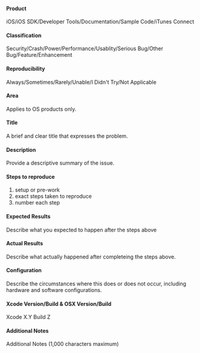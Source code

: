 
#### Product
iOS/iOS SDK/Developer Tools/Documentation/Sample Code/iTunes Connect

#### Classification
Security/Crash/Power/Performance/Usablity/Serious Bug/Other Bug/Feature/Enhancement

#### Reproducibility
Always/Sometimes/Rarely/Unable/I Didn't Try/Not Applicable

#### Area
Applies to OS products only.

#### Title
A brief and clear title that expresses the problem.

#### Description
Provide a descriptive summary of the issue.

#### Steps to reproduce
1. setup or pre-work
2. exact steps taken to reproduce
3. number each step

#### Expected Results
Describe what you expected to happen after the steps above

#### Actual Results
Describe what actually happened after completeing the steps above.

#### Configuration
Describe the circumstances where this does or does not occur, including hardware and software configurations.

#### Xcode Version/Build & OSX Version/Build
Xcode X.Y Build Z

#### Additional Notes
Additional Notes (1,000 characters maximum)